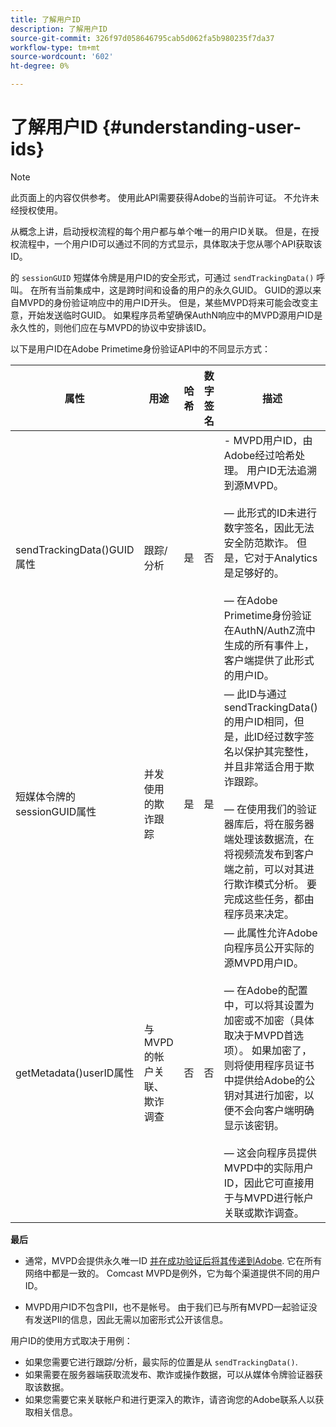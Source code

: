 ```yaml
---
title: 了解用户ID
description: 了解用户ID
source-git-commit: 326f97d058646795cab5d062fa5b980235f7da37
workflow-type: tm+mt
source-wordcount: '602'
ht-degree: 0%

---
```



# 了解用户ID {#understanding-user-ids}

>[!NOTE]
>
>此页面上的内容仅供参考。 使用此API需要获得Adobe的当前许可证。 不允许未经授权使用。

从概念上讲，启动授权流程的每个用户都与单个唯一的用户ID关联。 但是，在授权流程中，一个用户ID可以通过不同的方式显示，具体取决于您从哪个API获取该ID。

的 `sessionGUID` 短媒体令牌是用户ID的安全形式，可通过 `sendTrackingData()` 呼叫。 在所有当前集成中，这是跨时间和设备的用户的永久GUID。 GUID的源以来自MVPD的身份验证响应中的用户ID开头。 但是，某些MVPD将来可能会改变主意，开始发送临时GUID。 如果程序员希望确保AuthN响应中的MVPD源用户ID是永久性的，则他们应在与MVPD的协议中安排该ID。

以下是用户ID在Adobe Primetime身份验证API中的不同显示方式：

| 属性 | 用途 | 哈希 | 数字签名 | 描述 |
| --- | --- | --- | --- | --- |
| sendTrackingData()GUID属性 | 跟踪/分析 | 是 | 否 | - MVPD用户ID，由Adobe经过哈希处理。 用户ID无法追溯到源MVPD。 </br> </br>  — 此形式的ID未进行数字签名，因此无法安全防范欺诈。 但是，它对于Analytics是足够好的。  </br> </br>  — 在Adobe Primetime身份验证在AuthN/AuthZ流中生成的所有事件上，客户端提供了此形式的用户ID。 |
| 短媒体令牌的sessionGUID属性 | 并发使用的欺诈跟踪 | 是 | 是 |  — 此ID与通过sendTrackingData()的用户ID相同，但是，此ID经过数字签名以保护其完整性，并且非常适合用于欺诈跟踪。 </br> </br>  — 在使用我们的验证器库后，将在服务器端处理该数据流，在将视频流发布到客户端之前，可以对其进行欺诈模式分析。  要完成这些任务，都由程序员来决定。 |
| getMetadata()userID属性 | 与MVPD的帐户关联、欺诈调查 | 否 | 否 |  — 此属性允许Adobe向程序员公开实际的源MVPD用户ID。 </br> </br>  — 在Adobe的配置中，可以将其设置为加密或不加密（具体取决于MVPD首选项）。 如果加密了，则将使用程序员证书中提供给Adobe的公钥对其进行加密，以便不会向客户端明确显示该密钥。 </br> </br>  — 这会向程序员提供MVPD中的实际用户ID，因此它可直接用于与MVPD进行帐户关联或欺诈调查。 |


**最后**

* 通常，MVPD会提供永久唯一ID <u>并在成功验证后将其传递到Adobe</u>. 它在所有网络中都是一致的。 Comcast MVPD是例外，它为每个渠道提供不同的用户ID。

* MVPD用户ID不包含PII，也不是帐号。 由于我们已与所有MVPD一起验证没有发送PII的信息，因此无需以加密形式公开该信息。

用户ID的使用方式取决于用例：

* 如果您需要它进行跟踪/分析，最实际的位置是从 `sendTrackingData()`.
* 如果需要在服务器端获取流发布、欺诈或操作数据，可以从媒体令牌验证器获取该数据。
* 如果您需要它来关联帐户和进行更深入的欺诈，请咨询您的Adobe联系人以获取相关信息。

